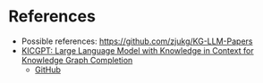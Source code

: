 # References

- Possible references: https://github.com/zjukg/KG-LLM-Papers
- [KICGPT: Large Language Model with Knowledge in Context for Knowledge Graph Completion](https://aclanthology.org/2023.findings-emnlp.580/)
  - [GitHub](https://github.com/WEIYanbin1999/KICGPT)
